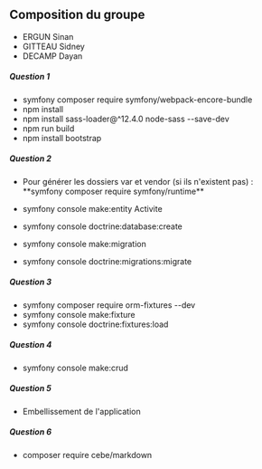 ## Composition du groupe

- ERGUN Sinan
- GITTEAU Sidney
- DECAMP Dayan 


##### Question 1

- symfony composer require symfony/webpack-encore-bundle
- npm install
- npm install sass-loader@^12.4.0 node-sass --save-dev
- npm run build
- npm install bootstrap

##### Question 2

- <p>Pour générer les dossiers var et vendor (si ils n'existent pas) : **symfony composer require symfony/runtime**</p>

- symfony console make:entity Activite
- symfony console doctrine:database:create
- symfony console make:migration
- symfony console doctrine:migrations:migrate

##### Question 3

- symfony composer require orm-fixtures --dev
- symfony console make:fixture
- symfony console doctrine:fixtures:load

##### Question 4

- symfony console make:crud

##### Question 5

- Embellissement de l'application

##### Question 6

- composer require cebe/markdown


